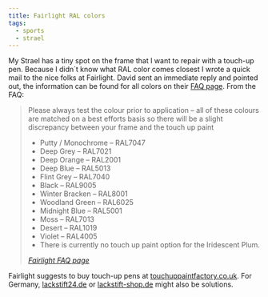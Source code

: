 ```yaml
---
title: Fairlight RAL colors
tags: 
  - sports
  - strael
---
```

My Strael has a tiny spot on the frame that I want to repair with a touch-up pen. Because I didn´t know what RAL color comes closest I wrote a quick mail to the nice folks at Fairlight. David sent an immediate reply and  pointed out, the information can be found for all colors on their [FAQ page](https://fairlightcycles.com/frequently-asked-questions/). From the FAQ:

> Please always test the colour prior to application – all of these colours are matched on a best efforts basis so there will be a slight discrepancy between your frame and the touch up paint
> 
> - Putty / Monochrome – RAL7047
> - Deep Grey – RAL7021
> - Deep Orange – RAL2001
> - Deep Blue – RAL5013
> - Flint Grey – RAL7040
> - Black – RAL9005
> - Winter Bracken – RAL8001
> - Woodland Green – RAL6025
> - Midnight Blue – RAL5001
> - Moss – RAL7013
> - Desert – RAL1019
> - Violet – RAL4005
> - There is currently no touch up paint option for the Iridescent Plum.
> <footer><a href="https://fairlightcycles.com/frequently-asked-questions/ "><cite>Fairlight FAQ page</cite></a></footer>

Fairlight suggests to buy touch-up pens at [touchuppaintfactory.co.uk](https://touchuppaintfactory.co.uk). For Germany, [lackstift24.de](https://www.lackstift24.de/) or [lackstift-shop.de](https://www.lackstift-shop.de/ ) might also be solutions.